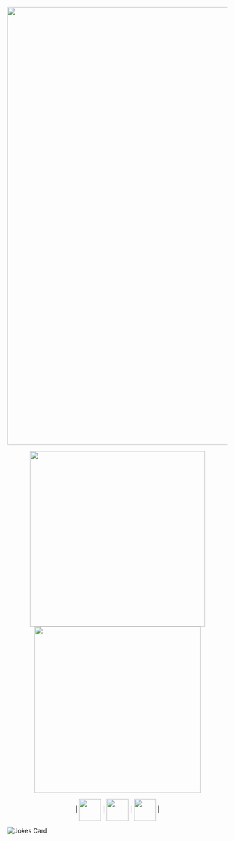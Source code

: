 <p align="center">
  <img width="1000" src="https://i.imgur.com/Gbig5pG.gif">
</p>
<p align="center">
  <img width="400" src="https://i.imgur.com/DHjt9dO.png">
  <img width="380" src="https://i.imgur.com/HDrcZVo.png">
</p>
<p align="center">
|
<a href="https://www.youtube.com/channel/UCG5tSM_o56b2CYDUHGGqhIQ">
<img align="center" src="https://i.imgur.com/fZ8PjgH.png" alt="" width="50" /><a>
|
<a href="https://vk.com/gan1a">
<img align="center" src="https://i.imgur.com/ZT3MkZw.png" alt="" width="50" /><a>
|
<a href="https://keebs.gg/users/gan1a-277">
<img align="center" src="https://i.imgur.com/LLK7Xpp.png" width="50" /><a>
|
</p>
<p align="left">
<img src="https://readme-jokes.vercel.app/api?theme=onedark" alt="Jokes Card">
</p>

